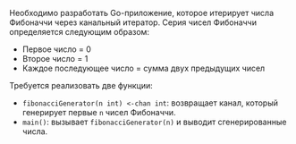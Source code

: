 Необходимо разработать Go-приложение, которое итерирует числа Фибоначчи через канальный итератор. Серия чисел Фибоначчи определяется следующим образом:

- Первое число = 0
- Второе число = 1
- Каждое последующее число = сумма двух предыдущих чисел

Требуется реализовать две функции:

- `fibonacciGenerator(n int) <-chan int`: возвращает канал, который генерирует первые `n` чисел Фибоначчи.
- `main()`: вызывает `fibonacciGenerator(n)` и выводит сгенерированные числа.